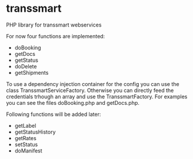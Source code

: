 # transsmart
PHP library for transsmart webservices

For now four functions are implemented:
- doBooking
- getDocs
- getStatus
- doDelete
- getShipments

To use a dependency injection container for the config you can use the class TranssmartServiceFactory.
Otherwise you can directly feed the credentials trhough an array and use the TranssmartFactory.
For examples you can see the files doBooking.php and getDocs.php.

Following functions will be added later:
- getLabel
- getStatusHistory
- getRates
- setStatus
- doManifest

